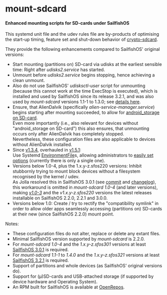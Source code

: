 # mount-sdcard
#### Enhanced mounting scripts for SD-cards under SailfishOS

This systemd unit file and the udev rules file are by-products of optimising the start-up timing, feature set and shut-down behavior of [crypto-sdcard](https://github.com/Olf0/crypto-sdcard).

They provide the following enhancements compared to SailfishOS' original versions:
* Start mounting (partitions on) SD-card via udisks at the earliest sensible time: Right after *udisks2.service* has started.
* Unmount before *udisks2.service* begins stopping, hence achieving a clean unmount.
* Also do not use SailfishOS' *udisksctl-user* script for unmounting (because this cannot work at the time ExecStop is executed), which is installed and used by SailfishOS since its release 3.2.1, and was also used by *mount-sdcard* versions 1.1-1 to 1.3.0; see [details here](https://github.com/Olf0/mount-sdcard/pull/2).
* Ensure, that AlienDalvik (specifically *alien-service-manager.service*) begins starting after mounting succeeded, to allow for [android_storage on SD-card](https://together.jolla.com/question/203539/guide-externalising-android_storage-and-other-directories-files-to-sd-card/#203539-2-externalising-homenemoandroid_storage).<br />
  Even more importantly (i.e., also relevant for devices without "android_storage on SD-card") this also ensures, that unmounting occurs only after AlienDalvik has completely stopped.<br />
  Nevertheless, these configuration files are also applicable to devices without AlienDalvik installed.
* Since [v1.3.4](https://github.com/Olf0/mount-sdcard/releases/tag/1.3.2), overhauled in [v1.5.1](https://github.com/Olf0/mount-sdcard/blob/1e17ec4854c44ab2dd498b956c1a3ac280668952/systemd/system/mount-sd.conf):<br/>
  Use Systemd [EnvironmentFile](https://www.freedesktop.org/software/systemd/man/systemd.exec.html#EnvironmentFile=)s, allowing administrators to [easily set options](https://github.com/Olf0/mount-sdcard/blob/1e17ec4854c44ab2dd498b956c1a3ac280668952/systemd/system/mount-sd.conf#L2) (currently there is only a single one).
* Versions below 1.0-4, plus the 1.x.y-z.sfos220 versions: Inhibit stubbornly trying to mount block devices without a filesystem recognised by the kernel / udev.<br />
  As Jolla resolved this in SailfishOS 3.0.1 (see [commit](https://git.sailfishos.org/mer-core/udisks2/commit/6fae1738440d65deb995edb0e5d759c74729d00b) and [changelog](https://together.jolla.com/question/195733/changelog-301-sipoonkorpi/#195733-udisks2)), this workaround is omitted in *mount-sdcard 1.0-4* (and later versions), making [*v1.0-3*](https://github.com/Olf0/mount-sdcard/releases/tag/1.0-3) and the *v1.x.y-z.sfos220* versions the latest releases installable on SailfishOS 2.2.0, 2.2.1 and 3.0.0.
* Versions below 1.0: Create / try to rectify the "compatibility symlink" in order to allow older apps seamlessly accessing (partitions on) SD-cards at their new (since SailfishOS 2.2.0) mount point.

Notes:
* These configuration files do not alter, replace or delete any extant files.
* Minimal SailfishOS version supported by *mount-sdcard* is 2.2.0.
* For *mount-sdcard 1.0-4* and the *1.x.y-z.sfos301* versions at least [SailfishOS 3.0.1](https://github.com/Olf0/mount-sdcard/releases/tag/1.0-4) is required.
* For *mount-sdcard 1.1-1* to *1.4.0* and the *1.x.y-z.sfos321* versions at least [SailfishOS 3.2.1](https://github.com/Olf0/mount-sdcard/pull/2) is required.
* Support of partitions and whole devices (as SailfishOS' original versions do).
* Support for (µ)SD-cards and USB-attached storage (if supported by device hardware and Operating System).
* An RPM built for SailfishOS is available at [OpenRepos](https://openrepos.net/content/olf/mount-sdcard).
